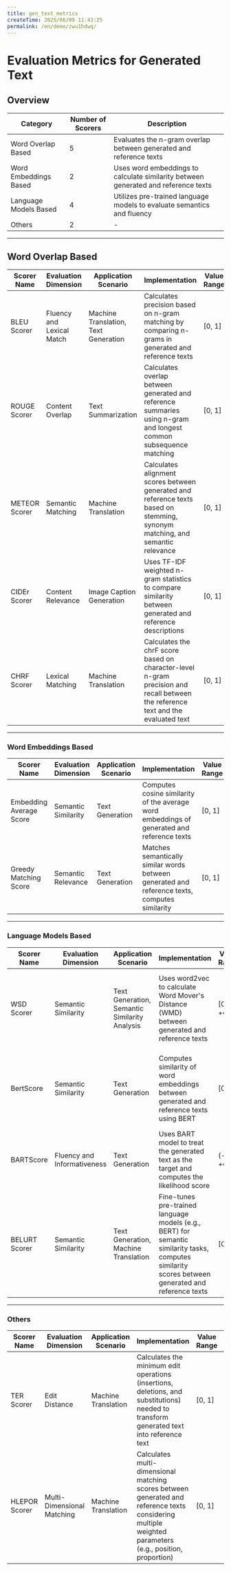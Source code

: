 ```yaml
---
title: gen_text_metrics
createTime: 2025/06/09 11:43:25
permalink: /en/demo/zwu1hdwq/
---
```


# Evaluation Metrics for Generated Text

## Overview

| Category        | Number of Scorers | Description                                         |
| --------------- | ----------------- | --------------------------------------------------- |
| Word Overlap Based | 5               | Evaluates the n-gram overlap between generated and reference texts |
| Word Embeddings Based | 2           | Uses word embeddings to calculate similarity between generated and reference texts |
| Language Models Based | 4          | Utilizes pre-trained language models to evaluate semantics and fluency |
| Others          | 2                 | -                                                   |

---

## Word Overlap Based

| Scorer Name          | Evaluation Dimension | Application Scenario | Implementation                                                                                 | Value Range     | Interpretation                                | Advantages                        | Limitations                      |
| -------------------- | -------------------- | -------------------- | --------------------------------------------------------------------------------------------- | --------------- | ------------------------------------------- | --------------------------------- | -------------------------------- |
| BLEU Scorer          | Fluency and Lexical Match | Machine Translation, Text Generation | Calculates precision based on n-gram matching by comparing n-grams in generated and reference texts | [0, 1]         | Higher values indicate greater match between generated and reference texts | Suitable for large datasets, simple and efficient | Performs poorly at sentence level, insensitive to synonyms and word order |
| ROUGE Scorer         | Content Overlap      | Text Summarization   | Calculates overlap between generated and reference summaries using n-gram and longest common subsequence matching | [0, 1]         | Higher values indicate more content overlap between generated and reference texts | Easy to use, applicable to various text generation tasks | Limited semantic understanding |
| METEOR Scorer        | Semantic Matching    | Machine Translation  | Calculates alignment scores between generated and reference texts based on stemming, synonym matching, and semantic relevance | [0, 1]         | Higher values indicate stronger semantic consistency between generated and reference texts | More sensitive to semantic similarity than BLEU, closer to human evaluation | High computational complexity |
| CIDEr Scorer         | Content Relevance   | Image Caption Generation | Uses TF-IDF weighted n-gram statistics to compare similarity between generated and reference descriptions | [0, 1]         | Higher values indicate stronger content consistency between generated and reference texts | Considers the weight of words in the reference text, suitable for image-to-text tasks | Strong influence of low-frequency words |
| CHRF Scorer | Lexical Matching | Machine Translation | Calculates the chrF score based on character-level n-gram precision and recall between the reference text and the evaluated text | [0, 1] | The higher the value, the stronger the semantic similarity | Allows for more fine-grained understanding | Ignores semantic information |
---

### Word Embeddings Based

| Scorer Name                  | Evaluation Dimension | Application Scenario | Implementation                                                                                 | Value Range     | Interpretation                                | Advantages                        | Limitations                      |
| --------------------------- | -------------------- | -------------------- | --------------------------------------------------------------------------------------------- | --------------- | ------------------------------------------- | --------------------------------- | -------------------------------- |
| Embedding Average Score      | Semantic Similarity  | Text Generation      | Computes cosine similarity of the average word embeddings of generated and reference texts     | [0, 1]         | Higher values indicate stronger semantic similarity | Simple and efficient, suitable for quick computations | Cannot capture complex semantic structures |
| Greedy Matching Score        | Semantic Relevance   | Text Generation      | Matches semantically similar words between generated and reference texts, computes similarity   | [0, 1]         | Higher values indicate stronger semantic relevance | Captures local similarity                     | Ignores global semantic structure            |
---

### Language Models Based

| Scorer Name          | Evaluation Dimension | Application Scenario | Implementation                                                                                 | Value Range     | Interpretation                                | Advantages                        | Limitations                      |
| ---------------------| -------------------- | -------------------- | --------------------------------------------------------------------------------------------- | --------------- | ------------------------------------------- | --------------------------------- | -------------------------------- |
| WSD Scorer                   | Semantic Similarity  | Text Generation, Semantic Similarity Analysis | Uses word2vec to calculate Word Mover's Distance (WMD) between generated and reference texts   | [0, +∞)        | Lower values indicate closer semantic distance between generated and reference texts | Captures deep semantic differences, applicable to various languages | Sensitive to text length and stopwords, high computational complexity |
| BertScore            | Semantic Similarity  | Text Generation      | Computes similarity of word embeddings between generated and reference texts using BERT        | [0, 1]         | Higher values indicate stronger semantic similarity between generated and reference texts | Captures deep semantic information, supports multiple languages | Depends on pre-trained models, time-consuming computations |
| BARTScore            | Fluency and Informativeness | Text Generation      | Uses BART model to treat the generated text as the target and computes the likelihood score     | (-∞, +∞)       | Higher values indicate better quality of generated text | Provides a multi-dimensional evaluation of text quality | Strong dependency on models |
| BELURT Scorer        | Semantic Similarity  | Text Generation, Machine Translation | Fine-tunes pre-trained language models (e.g., BERT) for semantic similarity tasks, computes similarity scores between generated and reference texts | [0, 1]         | Higher values indicate stronger semantic consistency between generated and reference texts | Combines semantic understanding of pre-trained models, captures deep semantic information | Model training depends on high-quality data, sensitive to domain changes, and computationally expensive |

---

### Others

| Scorer Name          | Evaluation Dimension | Application Scenario | Implementation                                                                                 | Value Range     | Interpretation                                | Advantages                        | Limitations                      |
| ---------------------| -------------------- | -------------------- | --------------------------------------------------------------------------------------------- | --------------- | ------------------------------------------- | --------------------------------- | -------------------------------- |
| TER Scorer           | Edit Distance       | Machine Translation  | Calculates the minimum edit operations (insertions, deletions, and substitutions) needed to transform generated text into reference text | [0, 1]         | Lower values indicate closer match between generated and reference texts | Simple and intuitive, suitable for analyzing errors in machine translation | Insensitive to semantic information |
| HLEPOR Scorer        | Multi-Dimensional Matching | Machine Translation  | Calculates multi-dimensional matching scores between generated and reference texts considering multiple weighted parameters (e.g., position, proportion) | [0, 1]         | Higher values indicate stronger match between generated and reference texts | Highly flexible, adjustable weight parameters to fit different tasks | Parameter selection significantly affects evaluation results |
